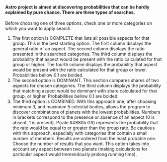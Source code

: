 #### Astro project is aimed at discovering probabilities that can be hardly explained by pure chance. There are three types of searches.</p>

Before choosing one of three options, check one or more categories on which you want to apply search.</p>

1. The first option is COMPLETE that lists all possible aspects for that group. This is the best starting option. The first column displays the general ratio of an aspect. The second column displays the ratio presented in the searched categories. The third column displays the probability that aspect would be present with the ratio calculated for that group or higher. The fourth column displays the probability that aspect would be present with the ratio calculated for that group or lower. Probabilities bellow 0.1 are bolded.
2. The second option is DOMINANT. This section compares shares of two aspects for chosen categories. The third column displays the probability that matching aspect would be dominant with share calculated for that group, or higher. Probabilities bellow 0.1 are bolded.
3. The third option is COMBINED. With this approach one, after choosing minimum 3, and maximum 5 celestial bodies, allows the program to discover combinations of planets with the lowest probabilities. Numbers in brackets correspond to the presence or absence of an aspect (0 is absent, 1 is present). P(rate &#8805 GR) represents the probability that the rate would be equal to or greater than the group rate. Be cautious with this approach, especially with categories that contain a small number of members. Results are ordered from the least probable one. Choose the number of results that you want. This option takes into account any aspect between two planets (making calculations for particular aspect would tremendously prolong running time).
